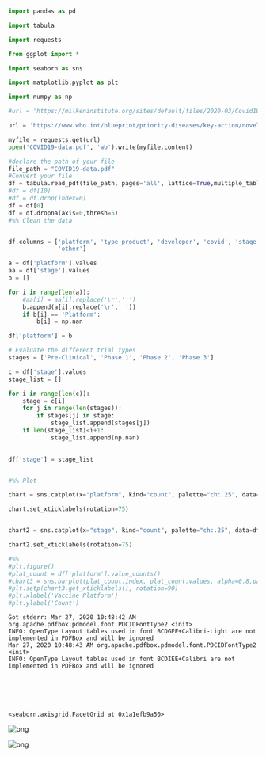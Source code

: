 ```python

import pandas as pd

import tabula

import requests

from ggplot import *

import seaborn as sns

import matplotlib.pyplot as plt

import numpy as np

#url = 'https://milkeninstitute.org/sites/default/files/2020-03/Covid19-Tracker-3-36-20-FINAL.pdf'

url = 'https://www.who.int/blueprint/priority-diseases/key-action/novel-coronavirus-landscape-ncov.pdf?ua=1'

myfile = requests.get(url)
open('COVID19-data.pdf', 'wb').write(myfile.content)

#declare the path of your file
file_path = "COVID19-data.pdf"
#Convert your file
df = tabula.read_pdf(file_path, pages='all', lattice=True,multiple_tables=False)
#df = df[10]
#df = df.drop(index=0)
df = df[0]
df = df.dropna(axis=0,thresh=5)
#%% Clean the data


df.columns = ['platform', 'type_product', 'developer', 'covid', 'stage',
              'other']

a = df['platform'].values
aa = df['stage'].values
b = []

for i in range(len(a)):
    #aa[i] = aa[i].replace('\r',' ')
    b.append(a[i].replace('\r',' '))
    if b[i] == 'Platform':
        b[i] = np.nan

df['platform'] = b

# Evaluate the different trial types
stages = ['Pre-Clinical', 'Phase 1', 'Phase 2', 'Phase 3']

c = df['stage'].values
stage_list = []

for i in range(len(c)):
    stage = c[i]
    for j in range(len(stages)):
        if stages[j] in stage:
            stage_list.append(stages[j])
    if len(stage_list)<i+1:
            stage_list.append(np.nan)
    

df['stage'] = stage_list


#%% Plot

chart = sns.catplot(x="platform", kind="count", palette="ch:.25", data=df);

chart.set_xticklabels(rotation=75)


chart2 = sns.catplot(x="stage", kind="count", palette="ch:.25", data=df);

chart2.set_xticklabels(rotation=75)

#%%
#plt.figure()
#plat_count = df['platform'].value_counts()
#chart3 = sns.barplot(plat_count.index, plat_count.values, alpha=0.8,palette="ch:.25")
#plt.setp(chart3.get_xticklabels(), rotation=90)
#plt.xlabel('Vaccine Platform')
#plt.ylabel('Count')
```

    Got stderr: Mar 27, 2020 10:48:42 AM org.apache.pdfbox.pdmodel.font.PDCIDFontType2 <init>
    INFO: OpenType Layout tables used in font BCDGEE+Calibri-Light are not implemented in PDFBox and will be ignored
    Mar 27, 2020 10:48:43 AM org.apache.pdfbox.pdmodel.font.PDCIDFontType2 <init>
    INFO: OpenType Layout tables used in font BCDIEE+Calibri are not implemented in PDFBox and will be ignored
    





    <seaborn.axisgrid.FacetGrid at 0x1a1efb9a50>




![png](Index_files/Index_0_2.png)



![png](Index_files/Index_0_3.png)

